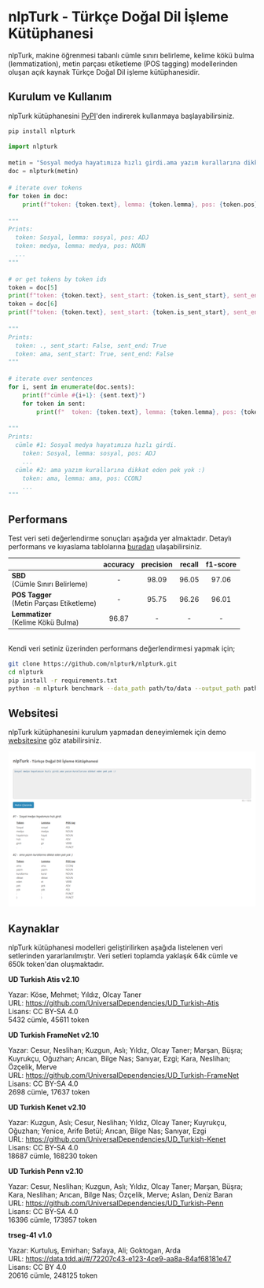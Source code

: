 # nlpTurk - Türkçe Doğal Dil İşleme Kütüphanesi

nlpTurk, makine öğrenmesi tabanlı cümle sınırı belirleme, kelime kökü bulma (lemmatization), metin parçası etiketleme (POS tagging) modellerinden oluşan açık kaynak Türkçe Doğal Dil işleme kütüphanesidir.

## Kurulum ve Kullanım

nlpTurk kütüphanesini [PyPI](https://pypi.org/project/nlpturk/)'den indirerek kullanmaya başlayabilirsiniz. 
 
```bash
pip install nlpturk
```

```python
import nlpturk

metin = "Sosyal medya hayatımıza hızlı girdi.ama yazım kurallarına dikkat eden pek yok :)"
doc = nlpturk(metin)

# iterate over tokens
for token in doc:
    print(f"token: {token.text}, lemma: {token.lemma}, pos: {token.pos}")

"""
Prints:
  token: Sosyal, lemma: sosyal, pos: ADJ
  token: medya, lemma: medya, pos: NOUN
  ...
"""

# or get tokens by token ids
token = doc[5]
print(f"token: {token.text}, sent_start: {token.is_sent_start}, sent_end: {token.is_sent_end}")
token = doc[6]
print(f"token: {token.text}, sent_start: {token.is_sent_start}, sent_end: {token.is_sent_end}")

"""
Prints:
  token: ., sent_start: False, sent_end: True
  token: ama, sent_start: True, sent_end: False
"""

# iterate over sentences
for i, sent in enumerate(doc.sents):
    print(f"cümle #{i+1}: {sent.text}")
    for token in sent:
        print(f"  token: {token.text}, lemma: {token.lemma}, pos: {token.pos}")

"""
Prints:
  cümle #1: Sosyal medya hayatımıza hızlı girdi.
    token: Sosyal, lemma: sosyal, pos: ADJ
    ...
  cümle #2: ama yazım kurallarına dikkat eden pek yok :)
    token: ama, lemma: ama, pos: CCONJ
    ...
"""
```

## Performans

Test veri seti değerlendirme sonuçları aşağıda yer almaktadır. Detaylı performans ve kıyaslama tablolarına [buradan](https://github.com/nlpturk/nlpturk/blob/master/benchmarks) ulaşabilirsiniz. 

|                                               | accuracy | precision | recall | f1-score | 
| :-------------------------------------------- | :------: | :-------: | :----: | :------: | 
| **SBD**<br/>(Cümle Sınırı Belirleme)          |    -     |   98.09   |  96.05 |  97.06   |  
| **POS Tagger**<br/>(Metin Parçası Etiketleme) |    -     |   95.75   |  96.26 |  96.01   |   
| **Lemmatizer**<br/>(Kelime Kökü Bulma)        |  96.87   |     -     |    -   |    -     |

<br/>Kendi veri setiniz üzerinden performans değerlendirmesi yapmak için;

```bash
git clone https://github.com/nlpturk/nlpturk.git
cd nlpturk
pip install -r requirements.txt
python -m nlpturk benchmark --data_path path/to/data --output_path path/to/output
```

## Websitesi

nlpTurk kütüphanesini kurulum yapmadan deneyimlemek için demo [websitesine](http://18.133.122.155) göz atabilirsiniz.

![home](https://github.com/nlpturk/nlpturk/blob/master/website/home.png)

## Kaynaklar

nlpTurk kütüphanesi modelleri geliştirilirken aşağıda listelenen veri setlerinden yararlanılmıştır. Veri setleri toplamda yaklaşık 64k cümle ve 650k token'dan oluşmaktadır.

**UD Turkish Atis v2.10**

Yazar: Köse, Mehmet; Yıldız, Olcay Taner
<br/>URL: https://github.com/UniversalDependencies/UD_Turkish-Atis
<br/>Lisans: CC BY-SA 4.0
<br/>5432 cümle, 45611 token

**UD Turkish FrameNet v2.10**

Yazar: Cesur, Neslihan; Kuzgun, Aslı; Yıldız, Olcay Taner; Marşan, Büşra; Kuyrukçu, Oğuzhan; Arıcan, Bilge Nas; Sanıyar, Ezgi; Kara, Neslihan; Özçelik, Merve
<br/>URL: https://github.com/UniversalDependencies/UD_Turkish-FrameNet
<br/>Lisans: CC BY-SA 4.0
<br/>2698 cümle, 17637 token

**UD Turkish Kenet v2.10**

Yazar: Kuzgun, Aslı; Cesur, Neslihan; Yıldız, Olcay Taner; Kuyrukçu, Oğuzhan; Yenice, Arife Betül; Arıcan, Bilge Nas; Sanıyar, Ezgi
<br/>URL: https://github.com/UniversalDependencies/UD_Turkish-Kenet
<br/>Lisans: CC BY-SA 4.0
<br/>18687 cümle, 168230 token

**UD Turkish Penn v2.10**

Yazar: Cesur, Neslihan; Kuzgun, Aslı; Yıldız, Olcay Taner; Marşan, Büşra; Kara, Neslihan; Arıcan, Bilge Nas; Özçelik, Merve; Aslan, Deniz Baran
<br/>URL: https://github.com/UniversalDependencies/UD_Turkish-Penn
<br/>Lisans: CC BY-SA 4.0
<br/>16396 cümle, 173957 token

**trseg-41 v1.0**

Yazar: Kurtuluş, Emirhan; Safaya, Ali; Goktogan, Arda
<br/>URL: https://data.tdd.ai/#/72207c43-e123-4ce9-aa8a-84af68181e47
<br/>Lisans: CC BY 4.0
<br/>20616 cümle, 248125 token